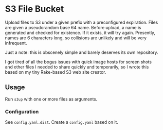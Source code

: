 # S3 File Bucket

Upload files to S3 under a given prefix with a preconfigured expiration. Files
are given a pseudorandom base 64 name. Before upload, a name is generated and
checked for existence. If it exists, it will try again. Presently, names are 6
characters long, so collisions are unlikely and will be very infrequent.

Just a note: this is obscenely simple and barely deserves its own repository.

I got tired of all the bogus issues with quick image hosts for screen shots and
other files I needed to share quickly and temporarily, so I wrote this based on
my tiny Rake-based S3 web site creator.

## Usage

Run `s3up` with one or more files as arguments.

### Configuration

See `config.yaml.dist`. Create a `config.yaml` based on it.

